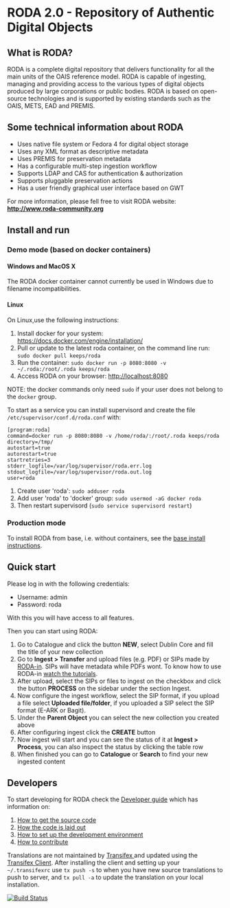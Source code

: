 RODA 2.0 - Repository of Authentic Digital Objects
==============================================

## What is RODA?

RODA is a complete digital repository that delivers functionality for all the main units of the OAIS reference model. RODA is capable of ingesting, managing and providing access to the various types of digital objects produced by large corporations or public bodies. RODA is based on open-source technologies and is supported by existing standards such as the OAIS, METS, EAD and PREMIS.

## Some technical information about RODA

* Uses native file system or Fedora 4 for digital object storage
* Uses any XML format as descriptive metadata
* Uses PREMIS for preservation metadata
* Has a configurable multi-step ingestion workflow
* Supports LDAP and CAS for authentication & authorization
* Supports pluggable preservation actions
* Has a user friendly graphical user interface based on GWT

For more information, please fell free to visit RODA website:
**<http://www.roda-community.org>**

## Install and run

### Demo mode (based on docker containers)

#### Windows and MacOS X

The RODA docker container cannot currently be used in Windows due to filename incompatibilities.

#### Linux

On Linux,use the following instructions:

1. Install docker for your system: https://docs.docker.com/engine/installation/
2. Pull or update to the latest roda container, on the command line run:  `sudo docker pull keeps/roda`
3. Run the container: `sudo docker run -p 8080:8080 -v ~/.roda:/root/.roda keeps/roda`
4. Access RODA on your browser: [http://localhost:8080](http://localhost:8080)

NOTE: the docker commands only need `sudo` if your user does not belong to the `docker` group.

To start as a service you can install supervisord and create the file `/etc/supervisor/conf.d/roda.conf` with:

```
[program:roda]
command=docker run -p 8080:8080 -v /home/roda/:/root/.roda keeps/roda
directory=/tmp/
autostart=true
autorestart=true
startretries=3
stderr_logfile=/var/log/supervisor/roda.err.log
stdout_logfile=/var/log/supervisor/roda.out.log
user=roda
```

1. Create user 'roda': `sudo adduser roda`
2. Add user 'roda' to 'docker' group: `sudo usermod -aG docker roda`
3. Then restart supervisord (`sudo service supervisord restart`)

### Production mode

To install RODA from base, i.e. without containers, see the [base install instructions](INSTALL.md).

## Quick start

Please log in with the following credentials:
* Username: admin
* Password: roda

With this you will have access to all features.

Then you can start using RODA:

1. Go to Catalogue and click the button **NEW**, select Dublin Core and fill the title of your new collection
2. Go to **Ingest > Transfer** and upload files (e.g. PDF) or SIPs made by [RODA-in](http://rodain.roda-community.org/). SIPs will have metadata while PDFs wont. To know how to use RODA-in [watch the tutorials](http://rodain.roda-community.org/).
3. After upload, select the SIPs or files to ingest on the checkbox and click the button **PROCESS** on the sidebar under the section Ingest.
4. Now configure the ingest workflow, select the SIP format, if you upload a file select **Uploaded file/folder**, if you uploaded a SIP select the SIP format (E-ARK or Bagit).
5. Under the **Parent Object** you can select the new collection you created above
6. After configuring ingest click the **CREATE** button
7. Now ingest will start and you can see the status of it at **Ingest > Process**, you can also inspect the status by clicking the table row
8. When finished you can go to **Catalogue** or **Search** to find your new ingested content


## Developers

To start developing for RODA check the [Developer guide](https://github.com/keeps/roda/wiki/Developer-guide) which has information on:

1. [How to get the source code](https://github.com/keeps/roda/wiki/Developer-guide#-how-to-get-the-source-code)
2. [How the code is laid out](https://github.com/keeps/roda/wiki/Developer-guide#-how-the-code-is-laid-out)
3. [How to set up the development environment](https://github.com/keeps/roda/wiki/Developer-guide#-how-to-set-up-the-development-environment)
4. [How to contribute](https://github.com/keeps/roda/wiki/Developer-guide#-how-to-contribute)


Translations are not maintained by [Transifex ](https://www.transifex.com/roda-1/roda2) and updated using the [Transifex Client](http://docs.transifex.com/client/). After installing the client and setting up your `~/.transifexrc` use `tx push -s` to when you have new source translations to push to server, and `tx pull -a` to update the translation on your local installation. 

[![Build Status](https://travis-ci.org/keeps/roda.png?branch=master)](https://travis-ci.org/keeps/roda)
